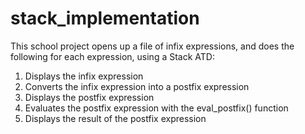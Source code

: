 # stack_implementation

This school project opens up a file of infix expressions, and does the following for each expression, using a Stack ATD:
1. Displays the infix expression
2. Converts the infix expression into a postfix expression
3. Displays the postfix expression
4. Evaluates the postfix expression with the eval_postfix() function
5. Displays the result of the postfix expression
